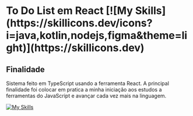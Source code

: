 <h1>To Do List em React [![My Skills](https://skillicons.dev/icons?i=java,kotlin,nodejs,figma&theme=light)](https://skillicons.dev)</h1>

<h2>Finalidade</h2>

Sistema feito em TypeScript usando a ferramenta React. A principal finalidade foi colocar em pratica a minha iniciação aos estudos a ferramentas do JavaScript e avançar cada vez mais na linguagem.

[![My Skills](https://skillicons.dev/icons?i=react)](https://skillicons.dev)
